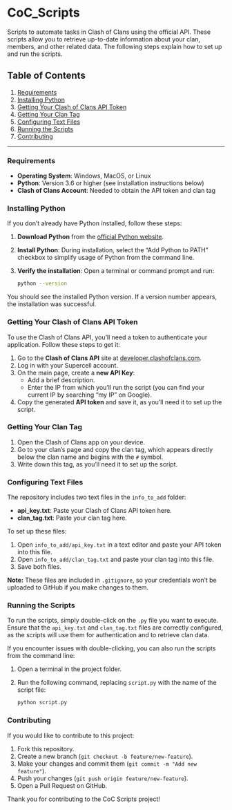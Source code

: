 # CoC_Scripts

Scripts to automate tasks in Clash of Clans using the official API. These scripts allow you to retrieve up-to-date information about your clan, members, and other related data. The following steps explain how to set up and run the scripts.

## Table of Contents

1. [Requirements](#requirements)
2. [Installing Python](#installing-python)
3. [Getting Your Clash of Clans API Token](#getting-your-clash-of-clans-api-token)
4. [Getting Your Clan Tag](#getting-your-clan-tag)
5. [Configuring Text Files](#configuring-text-files)
6. [Running the Scripts](#running-the-scripts)
7. [Contributing](#contributing)

---

### Requirements

- **Operating System**: Windows, MacOS, or Linux
- **Python**: Version 3.6 or higher (see installation instructions below)
- **Clash of Clans Account**: Needed to obtain the API token and clan tag

### Installing Python

If you don’t already have Python installed, follow these steps:

1. **Download Python** from the [official Python website](https://www.python.org/downloads/).
2. **Install Python**: During installation, select the “Add Python to PATH” checkbox to simplify usage of Python from the command line.
3. **Verify the installation**: Open a terminal or command prompt and run:

   ```bash
   python --version
   
You should see the installed Python version. If a version number appears, the installation was successful.

### Getting Your Clash of Clans API Token

To use the Clash of Clans API, you’ll need a token to authenticate your application. Follow these steps to get it:

1. Go to the **Clash of Clans API** site at [developer.clashofclans.com](https://developer.clashofclans.com).
2. Log in with your Supercell account.
3. On the main page, create a **new API Key**:
   - Add a brief description.
   - Enter the IP from which you’ll run the script (you can find your current IP by searching “my IP” on Google).
4. Copy the generated **API token** and save it, as you’ll need it to set up the script.

### Getting Your Clan Tag

1. Open the Clash of Clans app on your device.
2. Go to your clan’s page and copy the clan tag, which appears directly below the clan name and begins with the `#` symbol.
3. Write down this tag, as you’ll need it to set up the script.

### Configuring Text Files

The repository includes two text files in the `info_to_add` folder:

- **api_key.txt**: Paste your Clash of Clans API token here.
- **clan_tag.txt**: Paste your clan tag here.

To set up these files:

1. Open `info_to_add/api_key.txt` in a text editor and paste your API token into this file.
2. Open `info_to_add/clan_tag.txt` and paste your clan tag into this file.
3. Save both files.

**Note:** These files are included in `.gitignore`, so your credentials won’t be uploaded to GitHub if you make changes to them.

### Running the Scripts

To run the scripts, simply double-click on the `.py` file you want to execute. Ensure that the `api_key.txt` and `clan_tag.txt` files are correctly configured, as the scripts will use them for authentication and to retrieve clan data.

If you encounter issues with double-clicking, you can also run the scripts from the command line:

1. Open a terminal in the project folder.
2. Run the following command, replacing `script.py` with the name of the script file:

   ```bash
   python script.py

### Contributing

If you would like to contribute to this project:

1. Fork this repository.
2. Create a new branch (`git checkout -b feature/new-feature`).
3. Make your changes and commit them (`git commit -m "Add new feature"`).
4. Push your changes (`git push origin feature/new-feature`).
5. Open a Pull Request on GitHub.

Thank you for contributing to the CoC Scripts project!

